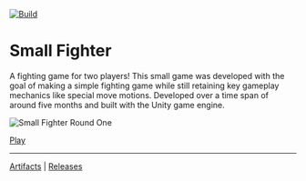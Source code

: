 [![Build](https://github.com/humbertodias/unity-small-fighter/actions/workflows/main.yml/badge.svg)](https://github.com/humbertodias/unity-small-fighter/actions/workflows/main.yml)


# Small Fighter
A fighting game for two players! This small game was developed with the goal of making a simple fighting game while still retaining key gameplay mechanics like special move motions. Developed over a time span of around five months and built with the Unity game engine.

![Small Fighter Round One](https://img.itch.zone/aW1hZ2UvMTY4NTE3My85OTI1MzY3LnBuZw==/original/vN%2BAjd.png)

[Play](http://humbertodias.github.io/unity-small-fighter)

---
[Artifacts](https://api.github.com/repos/humbertodias/unity-small-fighter/actions/artifacts) | 
[Releases](https://github.com/humbertodias/unity-small-fighter/releases)
